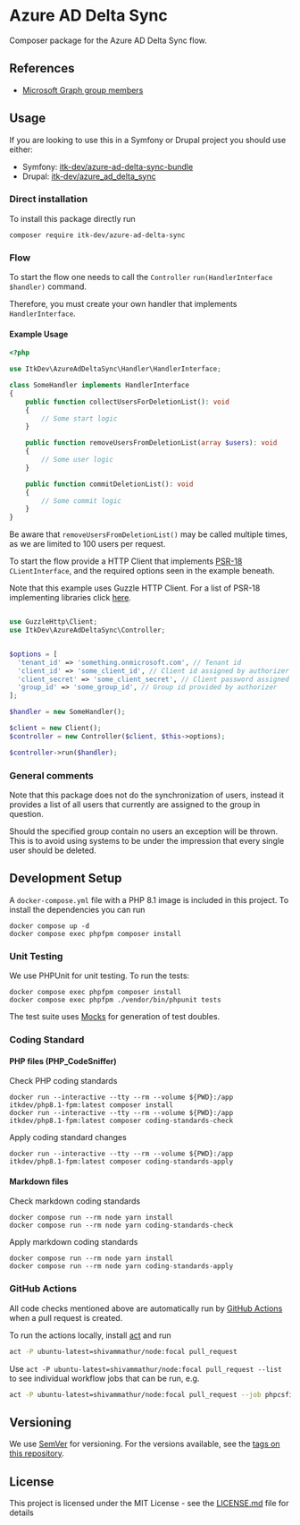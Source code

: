 # Azure AD Delta Sync

Composer package for the Azure AD Delta Sync flow.

## References

* [Microsoft Graph group members](https://docs.microsoft.com/en-us/graph/api/group-list-members?view=graph-rest-1.0&tabs=http)

## Usage

If you are looking to use this in a Symfony or Drupal project you should use
either:

* Symfony: [itk-dev/azure-ad-delta-sync-bundle](https://github.com/itk-dev/azure-ad-delta-sync-bundle)
* Drupal: [itk-dev/azure_ad_delta_sync](https://github.com/itk-dev/azure_ad_delta_sync)

### Direct installation

To install this package directly run

```shell
composer require itk-dev/azure-ad-delta-sync
```

### Flow

To start the flow one needs to call the
`Controller` `run(HandlerInterface $handler)` command.

Therefore, you must create your own handler that implements
 `HandlerInterface`.

#### Example Usage

```php
<?php

use ItkDev\AzureAdDeltaSync\Handler\HandlerInterface;

class SomeHandler implements HandlerInterface
{
    public function collectUsersForDeletionList(): void
    {
        // Some start logic
    }

    public function removeUsersFromDeletionList(array $users): void
    {
        // Some user logic
    }

    public function commitDeletionList(): void
    {
        // Some commit logic
    }
}
```

Be aware that `removeUsersFromDeletionList()` may be called multiple times,
as we are limited to 100 users per request.

To start the flow provide a HTTP Client that implements
[PSR-18](https://www.php-fig.org/psr/psr-18/) `CLientInterface`,
and the required options seen in the example beneath.

Note that this example uses Guzzle HTTP Client.
For a list of PSR-18 implementing libraries click [here](https://packagist.org/providers/psr/http-client-implementation).

```php

use GuzzleHttp\Client;
use ItkDev\AzureAdDeltaSync\Controller;


$options = [
  'tenant_id' => 'something.onmicrosoft.com', // Tenant id 
  'client_id' => 'some_client_id', // Client id assigned by authorizer
  'client_secret' => 'some_client_secret', // Client password assigned by authorizer
  'group_id' => 'some_group_id', // Group id provided by authorizer
];

$handler = new SomeHandler();

$client = new Client();
$controller = new Controller($client, $this->options);

$controller->run($handler);
```

### General comments

Note that this package does not do the synchronization
of users, instead it provides a list of all users that
currently are assigned to the group in question.

Should the specified group contain no users an exception will be
thrown. This is to avoid using systems to be under the impression
that every single user should be deleted.

## Development Setup

A `docker-compose.yml` file with a PHP 8.1 image is included in this project.
To install the dependencies you can run

```shell
docker compose up -d
docker compose exec phpfpm composer install
```

### Unit Testing

We use PHPUnit for unit testing. To run the tests:

```shell
docker compose exec phpfpm composer install
docker compose exec phpfpm ./vendor/bin/phpunit tests
```

The test suite uses [Mocks](https://phpunit.de/manual/6.5/en/test-doubles.html)
for generation of test doubles.

### Coding Standard

#### PHP files (PHP_CodeSniffer)

Check PHP coding standards

```shell
docker run --interactive --tty --rm --volume ${PWD}:/app itkdev/php8.1-fpm:latest composer install
docker run --interactive --tty --rm --volume ${PWD}:/app itkdev/php8.1-fpm:latest composer coding-standards-check
```

Apply coding standard changes

```shell
docker run --interactive --tty --rm --volume ${PWD}:/app itkdev/php8.1-fpm:latest composer coding-standards-apply
```

#### Markdown files

Check markdown coding standards

```shell
docker compose run --rm node yarn install
docker compose run --rm node yarn coding-standards-check
```

Apply markdown coding standards

```shell
docker compose run --rm node yarn install
docker compose run --rm node yarn coding-standards-apply
```

### GitHub Actions

All code checks mentioned above are automatically run by [GitHub
Actions](https://github.com/features/actions) when a pull request is created.

To run the actions locally, install [act](https://github.com/nektos/act) and run

```sh
act -P ubuntu-latest=shivammathur/node:focal pull_request
```

Use `act -P ubuntu-latest=shivammathur/node:focal pull_request --list` to see
individual workflow jobs that can be run, e.g.

```sh
act -P ubuntu-latest=shivammathur/node:focal pull_request --job phpcsfixer
```

## Versioning

We use [SemVer](http://semver.org/) for versioning.
For the versions available, see the
[tags on this repository](https://github.com/itk-dev/azure-ad-delta-sync/tags).

## License

This project is licensed under the MIT License - see the
[LICENSE.md](LICENSE.md) file for details

